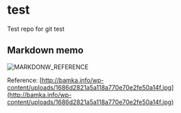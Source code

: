 # test
Test repo for git test

## Markdown memo

![MARKDONW_REFERENCE][MARKDOWN_REFERENCE]

[MARKDOWN_REFERENCE]: http://bamka.info/wp-content/uploads/1686d2821a5a118a770e70e2fe50a14f.jpg

Reference: [http://bamka.info/wp-content/uploads/1686d2821a5a118a770e70e2fe50a14f.jpg](http://bamka.info/wp-content/uploads/1686d2821a5a118a770e70e2fe50a14f.jpg)

